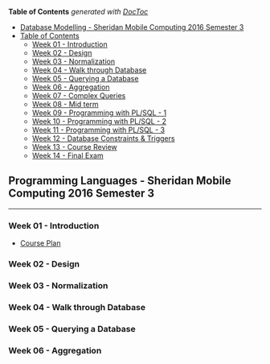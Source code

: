 <!-- START doctoc generated TOC please keep comment here to allow auto update -->
<!-- DON'T EDIT THIS SECTION, INSTEAD RE-RUN doctoc TO UPDATE -->
**Table of Contents**  *generated with [DocToc](https://github.com/thlorenz/doctoc)*

  - [Database Modelling - Sheridan Mobile Computing 2016 Semester 3](#database-modelling---sheridan-mobile-computing-2016-semester-3)
- [Table of Contents](#table-of-contents)
    - [Week 01 - Introduction](#week-01---introduction)
    - [Week 02 - Design](#week-02---design)
    - [Week 03 - Normalization](#week-03---normalization)
    - [Week 04 - Walk through Database](#week-04---walk-through-database)
    - [Week 05 - Querying a Database](#week-05---querying-a-database)
    - [Week 06 - Aggregation](#week-06---aggregation)
    - [Week 07 - Complex Queries](#week-07---complex-queries)
    - [Week 08 - Mid term](#week-08---mid-term)
    - [Week 09 - Programming with PL/SQL - 1](#week-09---programming-with-plsql---1)
    - [Week 10 - Programming with PL/SQL - 2](#week-10---programming-with-plsql---2)
    - [Week 11 - Programming with PL/SQL - 3](#week-11---programming-with-plsql---3)
    - [Week 12 - Database Constraints & Triggers](#week-12---database-constraints-&-triggers)
    - [Week 13 - Course Review](#week-13---course-review)
    - [Week 14 - Final Exam](#week-14---final-exam)

<!-- END doctoc generated TOC please keep comment here to allow auto update -->

## Programming Languages - Sheridan Mobile Computing 2016 Semester 3

---

### Week 01 - Introduction
- [Course Plan](./overview/course_plan.pdf)

### Week 02 - Design
### Week 03 - Normalization
### Week 04 - Walk through Database
### Week 05 - Querying a Database
### Week 06 - Aggregation
### Week 07 - Complex Queries
### Week 08 - Mid term
### Week 09 - Programming with PL/SQL - 1
### Week 10 - Programming with PL/SQL - 2
### Week 11 - Programming with PL/SQL - 3
### Week 12 - Database Constraints & Triggers
### Week 13 - Course Review
### Week 14 - Final Exam


